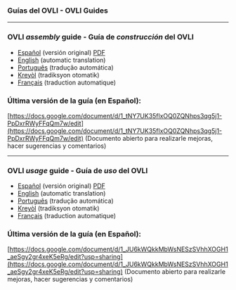 ### Guías del OVLI - OVLI Guides

- - - 

### OVLI *assembly* guide - Guía de *construcción* del OVLI
- [Español](https://vuelaendron.github.io/vuela/guia-es/guia-es.html) (versión original) [PDF](https://vuelaendron.github.io/vuela/guia-es/guia-es.pdf)
- [English](https://translate.google.com/translate?sl=es&tl=en&u=https%3A%2F%2Fvuelaendron.github.io%2Fvuela%2Fguia-es%2Fguia-es.html) (automatic translation)
- [Português](https://translate.google.com/translate?sl=es&tl=pt&u=https%3A%2F%2Fvuelaendron.github.io%2Fvuela%2Fguia-es%2Fguia-es.html) (tradução automática)
- [Kreyòl](https://translate.google.com/translate?sl=es&tl=ht&u=https%3A%2F%2Fvuelaendron.github.io%2Fvuela%2Fguia-es%2Fguia-es.html) (tradiksyon otomatik)
- [Français](https://translate.google.com/translate?sl=es&tl=fr&u=https%3A%2F%2Fvuelaendron.github.io%2Fvuela%2Fguia-es%2Fguia-es.html) (traduction automatique)

### Última versión de la guía (en Español):

[https://docs.google.com/document/d/1_tNY7UK35flxOQ0ZQNhps3qg5j1-PpDxrRWyFFqQm7w/edit](https://docs.google.com/document/d/1_tNY7UK35flxOQ0ZQNhps3qg5j1-PpDxrRWyFFqQm7w/edit) (Documento abierto para realizarle mejoras, hacer sugerencias y comentarios)

- - -

### OVLI *usage* guide - Guía de *uso* del OVLI

- [Español](https://vuelaendron.github.io/vuela/guia-uso-es/guia-uso-es.html) (versión original) [PDF](https://vuelaendron.github.io/vuela/guia-uso-es/guia-uso-es.pdf)
- [English](https://translate.google.com/translate?sl=es&tl=en&u=https%3A%2F%2Fvuelaendron.github.io%2Fvuela%2Fguia-uso-es%2Fguia-uso-es.html) (automatic translation)
- [Português](https://translate.google.com/translate?sl=es&tl=pt&u=https%3A%2F%2Fvuelaendron.github.io%2Fvuela%2Fguia-uso-es%2Fguia-uso-es.html) (tradução automática)
- [Kreyòl](https://translate.google.com/translate?sl=es&tl=ht&u=https%3A%2F%2Fvuelaendron.github.io%2Fvuela%2Fguia-uso-es%2Fguia-uso-es.html) (tradiksyon otomatik)
- [Français](https://translate.google.com/translate?sl=es&tl=fr&u=https%3A%2F%2Fvuelaendron.github.io%2Fvuela%2Fguia-uso-es%2Fguia-uso-es.html) (traduction automatique)

### Última versión de la guía (en Español):

[https://docs.google.com/document/d/1_JU6kWQkkMbWsNESzSVhhXOGH1_aeSgy2gr4xeK5eRg/edit?usp=sharing](https://docs.google.com/document/d/1_JU6kWQkkMbWsNESzSVhhXOGH1_aeSgy2gr4xeK5eRg/edit?usp=sharing) (Documento abierto para realizarle mejoras, hacer sugerencias y comentarios)

